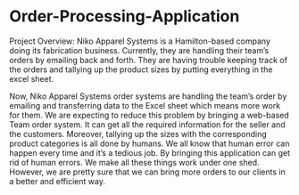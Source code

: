 # Order-Processing-Application
Project Overview:
Niko Apparel Systems is a Hamilton-based company doing its fabrication business. Currently, they are handling their team’s orders by emailing back and forth. They are having trouble keeping track of the orders and tallying up the product sizes by putting everything in the excel sheet.    

Now, Niko Apparel Systems order systems are handling the team’s order by emailing and transferring data to the Excel sheet which means more work for them. We are expecting to reduce this problem by bringing a web-based Team order system. It can get all the required information for the seller and the customers. Moreover, tallying up the sizes with the corresponding product categories is all done by humans. We all know that human error can happen every time and it’s a tedious job. By bringing this application can get rid of human errors. We make all these things work under one shed. However, we are pretty sure that we can bring more orders to our clients in a better and efficient way. 


 
